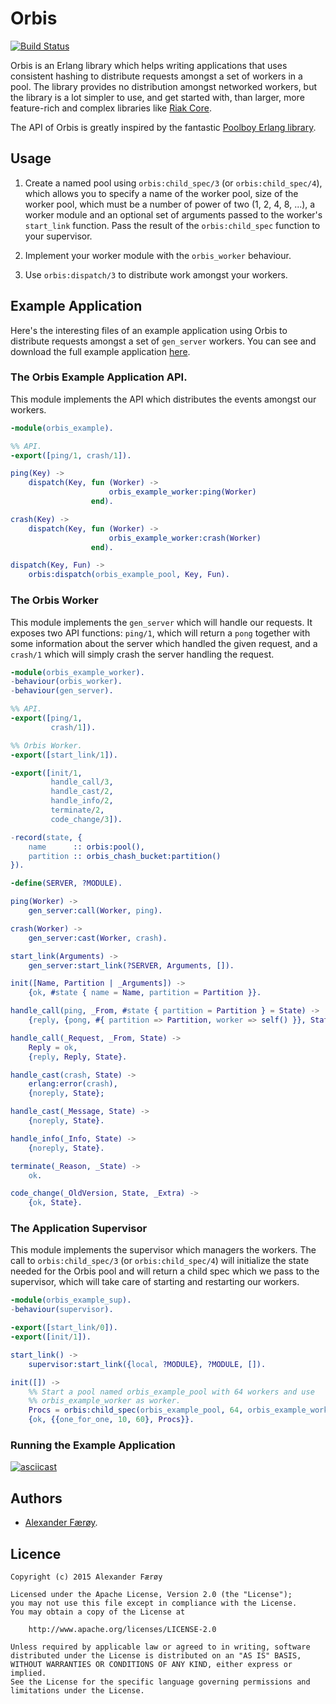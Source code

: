 Orbis
=====

[![Build Status](https://travis-ci.org/ahf/orbis.svg?branch=develop)](https://travis-ci.org/ahf/orbis)

Orbis is an Erlang library which helps writing applications that uses consistent
hashing to distribute requests amongst a set of workers in a pool. The library
provides no distribution amongst networked workers, but the library is a lot
simpler to use, and get started with, than larger, more feature-rich and complex
libraries like [Riak Core](https://github.com/basho/riak_core/).

The API of Orbis is greatly inspired by the fantastic [Poolboy Erlang
library](https://github.com/devinus/poolboy).

Usage
-----

1. Create a named pool using `orbis:child_spec/3` (or `orbis:child_spec/4`), which
   allows you to specify a name of the worker pool, size of the worker pool, which
   must be a number of power of two (1, 2, 4, 8, ...), a worker module and an
   optional set of arguments passed to the worker's `start_link` function. Pass
   the result of the `orbis:child_spec` function to your supervisor.

2. Implement your worker module with the `orbis_worker` behaviour.

3. Use `orbis:dispatch/3` to distribute work amongst your workers.

Example Application
-------------------

Here's the interesting files of an example application using Orbis to distribute
requests amongst a set of `gen_server` workers. You can see and download the
full example application [here](https://github.com/ahf/orbis_example/).

### The Orbis Example Application API.

This module implements the API which distributes the events amongst our workers.

```erlang
-module(orbis_example).

%% API.
-export([ping/1, crash/1]).

ping(Key) ->
    dispatch(Key, fun (Worker) ->
                      orbis_example_worker:ping(Worker)
                  end).

crash(Key) ->
    dispatch(Key, fun (Worker) ->
                      orbis_example_worker:crash(Worker)
                  end).

dispatch(Key, Fun) ->
    orbis:dispatch(orbis_example_pool, Key, Fun).
```

### The Orbis Worker

This module implements the `gen_server` which will handle our requests. It
exposes two API functions: `ping/1`, which will return a `pong` together with
some information about the server which handled the given request, and a
`crash/1` which will simply crash the server handling the request.

```erlang
-module(orbis_example_worker).
-behaviour(orbis_worker).
-behaviour(gen_server).

%% API.
-export([ping/1,
         crash/1]).

%% Orbis Worker.
-export([start_link/1]).

-export([init/1,
         handle_call/3,
         handle_cast/2,
         handle_info/2,
         terminate/2,
         code_change/3]).

-record(state, {
    name      :: orbis:pool(),
    partition :: orbis_chash_bucket:partition()
}).

-define(SERVER, ?MODULE).

ping(Worker) ->
    gen_server:call(Worker, ping).

crash(Worker) ->
    gen_server:cast(Worker, crash).

start_link(Arguments) ->
    gen_server:start_link(?SERVER, Arguments, []).

init([Name, Partition | _Arguments]) ->
    {ok, #state { name = Name, partition = Partition }}.

handle_call(ping, _From, #state { partition = Partition } = State) ->
    {reply, {pong, #{ partition => Partition, worker => self() }}, State};

handle_call(_Request, _From, State) ->
    Reply = ok,
    {reply, Reply, State}.

handle_cast(crash, State) ->
    erlang:error(crash),
    {noreply, State};

handle_cast(_Message, State) ->
    {noreply, State}.

handle_info(_Info, State) ->
    {noreply, State}.

terminate(_Reason, _State) ->
    ok.

code_change(_OldVersion, State, _Extra) ->
    {ok, State}.
```

### The Application Supervisor

This module implements the supervisor which managers the workers. The call to
`orbis:child_spec/3` (or `orbis:child_spec/4`) will initialize the state needed
for the Orbis pool and will return a child spec which we pass to the supervisor,
which will take care of starting and restarting our workers.

```erlang
-module(orbis_example_sup).
-behaviour(supervisor).

-export([start_link/0]).
-export([init/1]).

start_link() ->
    supervisor:start_link({local, ?MODULE}, ?MODULE, []).

init([]) ->
    %% Start a pool named orbis_example_pool with 64 workers and use
    %% orbis_example_worker as worker.
    Procs = orbis:child_spec(orbis_example_pool, 64, orbis_example_worker),
    {ok, {{one_for_one, 10, 60}, Procs}}.
```

### Running the Example Application

[![asciicast](https://asciinema.org/a/2410uhzmgoganbkl745h6x86w.png)](https://asciinema.org/a/2410uhzmgoganbkl745h6x86w)

Authors
-------

- [Alexander Færøy](https://twitter.com/ahfaeroey).

Licence
-------

    Copyright (c) 2015 Alexander Færøy

    Licensed under the Apache License, Version 2.0 (the "License");
    you may not use this file except in compliance with the License.
    You may obtain a copy of the License at

        http://www.apache.org/licenses/LICENSE-2.0

    Unless required by applicable law or agreed to in writing, software
    distributed under the License is distributed on an "AS IS" BASIS,
    WITHOUT WARRANTIES OR CONDITIONS OF ANY KIND, either express or implied.
    See the License for the specific language governing permissions and
    limitations under the License.
